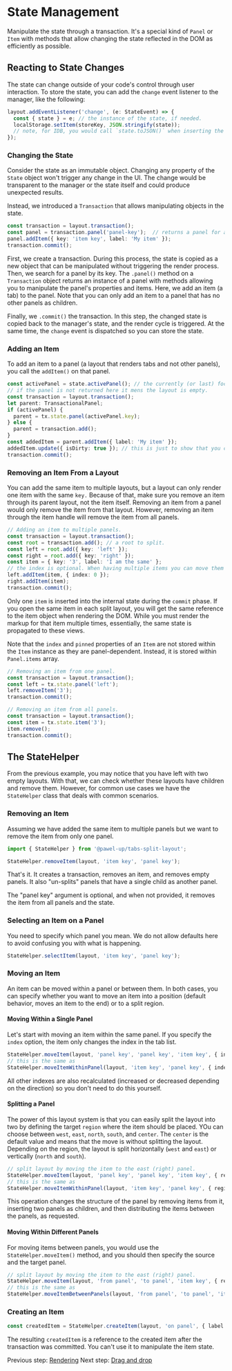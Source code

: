 # State Management

Manipulate the state through a transaction. It's a special kind of `Panel` or `Item` with methods that allow changing the state reflected in the DOM as efficiently as possible.

## Reacting to State Changes

The state can change outside of your code's control through user interaction. To store the state, you can add the `change` event listener to the manager, like the following:

```ts
layout.addEventListener('change', (e: StateEvent) => {
  const { state } = e; // the instance of the state, if needed.
  localStorage.setItem(storeKey, JSON.stringify(state));
  // note, for IDB, you would call `state.toJSON()` when inserting the state value.
});
```

### Changing the State

Consider the state as an immutable object. Changing any property of the `State` object won't trigger any change in the UI. The change would be transparent to the manager or the state itself and could produce unexpected results.

Instead, we introduced a `Transaction` that allows manipulating objects in the state.

```ts
const transaction = layout.transaction();
const panel = transaction.panel('panel-key');  // returns a panel for a given key.
panel.addItem({ key: 'item key', label: 'My item' });
transaction.commit();
```

First, we create a transaction. During this process, the state is copied as a new object that can be manipulated without triggering the render process. Then, we search for a panel by its key. The `.panel()` method on a `Transaction` object returns an instance of a panel with methods allowing you to manipulate the panel's properties and items. Here, we add an item (a tab) to the panel. Note that you can only add an item to a panel that has no other panels as children.

Finally, we `.commit()` the transaction. In this step, the changed state is copied back to the manager's state, and the render cycle is triggered. At the same time, the `change` event is dispatched so you can store the state.

### Adding an Item

To add an item to a panel (a layout that renders tabs and not other panels), you call the `addItem()` on that panel.

```ts
const activePanel = state.activePanel(); // the currently (or last) focused panel, or a panel that can host items.
// if the panel is not returned here it mens the layout is empty.
const transaction = layout.transaction();
let parent: TransactionalPanel;
if (activePanel) {
  parent = tx.state.panel(activePanel.key);
} else {
  parent = transaction.add();
}
const addedItem = parent.addItem({ label: 'My item' });
addedItem.update({ isDirty: true }); // this is just to show that you can change this item. Normally, you would do this in the line above.
transaction.commit();
```

### Removing an Item From a Layout

You can add the same item to multiple layouts, but a layout can only render one item with the same `key.` Because of that, make sure you remove an item through its parent layout, not the item itself. Removing an item from a panel would only remove the item from that layout. However, removing an item through the item handle will remove the item from all panels.

```ts
// Adding an item to multiple panels.
const transaction = layout.transaction();
const root = transaction.add(); // a root to split.
const left = root.add({ key: 'left' });
const right = root.add({ key: 'right' });
const item = { key: '3', label: 'I am the same' };
// the index is optional. When having multiple items you can move them around.
left.addItem(item, { index: 0 }); 
right.addItem(item);
transaction.commit();
```

Only one `item` is inserted into the internal state during the `commit` phase. If you open the same item in each split layout, you will get the same reference to the item object when rendering the DOM. While you must render the markup for that item multiple times, essentially, the same state is propagated to these views.

Note that the `index` and `pinned` properties of an `Item` are not stored within the `Item` instance as they are panel-dependent. Instead, it is stored within `Panel.items` array.

```ts
// Removing an item from one panel.
const transaction = layout.transaction();
const left = tx.state.panel('left');
left.removeItem('3');
transaction.commit();
```

```ts
// Removing an item from all panels.
const transaction = layout.transaction();
const item = tx.state.item('3');
item.remove();
transaction.commit();
```

## The StateHelper

From the previous example, you may notice that you have left with two empty layouts. With that, we can check whether these layouts have children and remove them. However, for common use cases we have the `StateHelper` class that deals with common scenarios.

### Removing an Item

Assuming we have added the same item to multiple panels but we want to remove the item from only one panel.

```ts
import { StateHelper } from '@pawel-up/tabs-split-layout';

StateHelper.removeItem(layout, 'item key', 'panel key');
```

That's it. It creates a transaction, removes an item, and removes empty panels. It also "un-splits" panels that have a single child as another panel.

The "panel key" argument is optional, and when not provided, it removes the item from all panels and the state.

### Selecting an Item on a Panel

You need to specify which panel you mean. We do not allow defaults here to avoid confusing you with what is happening.

```ts
StateHelper.selectItem(layout, 'item key', 'panel key');
```

### Moving an Item

An item can be moved within a panel or between them. In both cases, you can specify whether you want to move an item into a position (default behavior, moves an item to the end) or to a split region.

#### Moving Within a Single Panel

Let's start with moving an item within the same panel. If you specify the `index` option, the item only changes the index in the tab list.

```ts
StateHelper.moveItem(layout, 'panel key', 'panel key', 'item key', { index: 2 });
// this is the same as 
StateHelper.moveItemWithinPanel(layout, 'item key', 'panel key', { index: 2 });
```

All other indexes are also recalculated (increased or decreased depending on the direction) so you don't need to do this yourself.

#### Splitting a Panel

The power of this layout system is that you can easily split the layout into two by defining the target `region` where the item should be placed. YOu can choose between `west`, `east`, `north`, `south`, and `center`. The `center` is the default value and means that the move is without splitting the layout. Depending on the region, the layout is split horizontally (`west` and `east`) or vertically (`north` and `south`).

```ts
// split layout by moving the item to the east (right) panel.
StateHelper.moveItem(layout, 'panel key', 'panel key', 'item key', { region: 'east' });
// this is the same as 
StateHelper.moveItemWithinPanel(layout, 'item key', 'panel key', { region: 'east' });
```

This operation changes the structure of the panel by removing items from it, inserting two panels as children, and then distributing the items between the panels, as requested.

#### Moving Within Different Panels

For moving items between panels, you would use the `StateHelper.moveItem()` method, and you should then specify the source and the target panel.

```ts
// split layout by moving the item to the east (right) panel.
StateHelper.moveItem(layout, 'from panel', 'to panel', 'item key', { region: 'east', index: 1 });
// this is the same as 
StateHelper.moveItemBetweenPanels(layout, 'from panel', 'to panel', 'item key', { region: 'east', index: 1 });
```

### Creating an Item

```ts
const createdItem = StateHelper.createItem(layout, 'on panel', { label: 'test' }, { index: 1 });
```

The resulting `createdItem` is a reference to the created item after the transaction was committed. You can't use it to manipulate the item state.

Previous step: [Rendering](rendering.md)
Next step: [Drag and drop](dnd.md)
